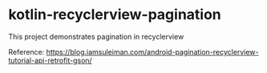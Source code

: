 # kotlin-recyclerview-pagination
This project demonstrates pagination in recyclerview

Reference: https://blog.iamsuleiman.com/android-pagination-recyclerview-tutorial-api-retrofit-gson/
